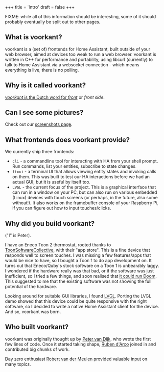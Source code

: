 +++
title = 'Intro'
draft = false
+++

FIXME: while all of this information should be interesting, some of it should probably eventually be split out to other pages.

## What is voorkant?

voorkant is a (set of) frontends for Home Assistant, built outside of your web browser, aimed at devices too weak to run a web browser.
voorkant is written in C++ for performance and portability, using libcurl (currently) to talk to Home Assistant via a websocket connection - which means everything is live, there is no polling.

## Why is it called voorkant?

[_voorkant_ is the Dutch word for _front_](https://en.wiktionary.org/wiki/voorkant) or _front side_.

## Can I see some pictures?

Check out our [screenshots page](/screenshots).

## What frontends does voorkant provide?

We currently ship three frontends:

* `cli` -
  a commandline tool for interacting with HA from your shell prompt.
  Run commands, list your entities, subscribe to state changes.
* `ftxui` -
  a terminal UI that allows viewing entity states and invoking calls on them.
  This was built to test our HA interactions before we had an actual GUI, but it is useful by itself too.
* `LVGL` -
  the current focus of the project.
  This is a graphical interface that can run in a window on your PC, but can also run on various embedded (Linux) devices with touch screens (or perhaps, in the future, also some without!).
  It also works on the framebuffer console of your Raspberry Pi, if you can figure out how to input touches/clicks.

## Why did you build voorkant?

("I" is Peter).

I have an Eneco Toon 2 thermostat, rooted thanks to [ToonSoftwareCollective](https://github.com/ToonSoftwareCollective), with their "app store".
This is a fine device that responds well to screen touches.
I was missing a few features/apps that would be nice to have, so I bought a Toon 1 to do app development on.
It turns out that Eneco/Quby's stock software on a Toon 1 is unbearably laggy.
I wondered if the hardware really was that bad, or if the software was just inefficient, so I tried a few things, and soon realised that [it could run Doom](https://fosstodon.org/@habbie/110141084306659319).
This suggested to me that the existing software was not showing the full potential of the hardware.

Looking around for suitable GUI libraries, I found [LVGL](https://lvgl.io/).
Porting the LVGL demo showed that this device could be quite responsive with the right software, so I decided to write a native Home Assistant client for the device.
And so, voorkant was born.

## Who built voorkant?

voorkant was originally thought up by [Peter van Dijk](https://github.com/Habbie), who wrote the first few lines of code.
Once it started taking shape, [Ruben d'Arco](https://github.com/cyclops1982) joined in and contributed big chunks of work.

Day zero enthusiast [Robert van der Meulen](https://github.com/rvdm) provided valuable input on many topics.
